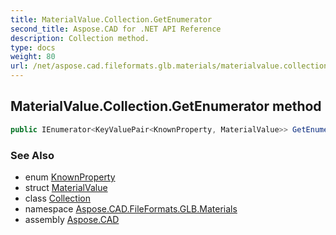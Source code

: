 ```yaml
---
title: MaterialValue.Collection.GetEnumerator
second_title: Aspose.CAD for .NET API Reference
description: Collection method. 
type: docs
weight: 80
url: /net/aspose.cad.fileformats.glb.materials/materialvalue.collection/getenumerator/
---
```

## MaterialValue.Collection.GetEnumerator method

```csharp
public IEnumerator<KeyValuePair<KnownProperty, MaterialValue>> GetEnumerator()
```

### See Also

* enum [KnownProperty](../../knownproperty/)
* struct [MaterialValue](../../materialvalue/)
* class [Collection](../)
* namespace [Aspose.CAD.FileFormats.GLB.Materials](../../materialvalue.collection/)
* assembly [Aspose.CAD](../../../)


